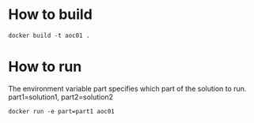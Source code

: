 # How to build
    docker build -t aoc01 .

# How to run
The environment variable part specifies which part of the solution to run. part1=solution1, part2=solution2

    docker run -e part=part1 aoc01